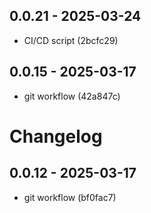 ## 0.0.21 - 2025-03-24

* CI/CD script (2bcfc29)
## 0.0.15 - 2025-03-17

* git workflow (42a847c)
# Changelog

## 0.0.12 - 2025-03-17

* git workflow (bf0fac7)